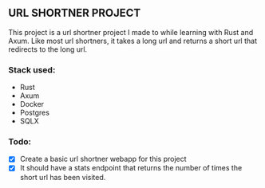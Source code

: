 ## URL SHORTNER PROJECT
This project is a url shortner project I made to while learning with Rust and Axum. Like most url shortners, it takes a long url and returns a short url that redirects to the long url. 

### Stack used:
- Rust
- Axum
- Docker
- Postgres
- SQLX

### Todo:
- [x] Create a basic url shortner webapp for this project
- [x] It should have a stats endpoint that returns the number of times the short url has been visited.